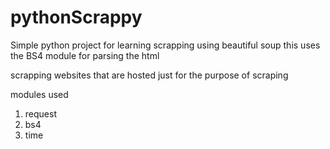 # pythonScrappy
Simple python project for learning scrapping using beautiful soup 
this uses the BS4 module for parsing the html

scrapping websites that are hosted just for the purpose of scraping

modules used 
1) request
2) bs4
4) time
